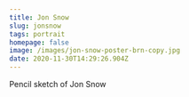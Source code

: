 ```yaml
---
title: Jon Snow
slug: jonsnow
tags: portrait
homepage: false
image: /images/jon-snow-poster-brn-copy.jpg
date: 2020-11-30T14:29:26.904Z
---
```

Pencil sketch of Jon Snow
